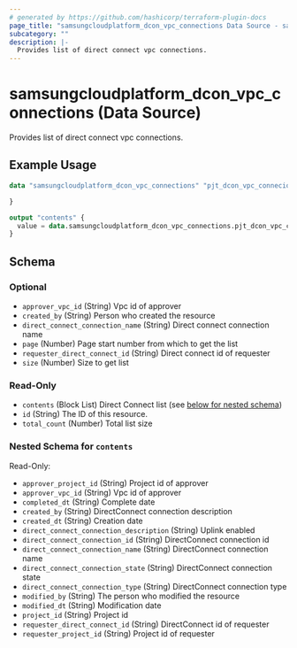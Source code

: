 ```yaml
---
# generated by https://github.com/hashicorp/terraform-plugin-docs
page_title: "samsungcloudplatform_dcon_vpc_connections Data Source - samsungcloudplatform"
subcategory: ""
description: |-
  Provides list of direct connect vpc connections.
---
```


# samsungcloudplatform_dcon_vpc_connections (Data Source)

Provides list of direct connect vpc connections.

## Example Usage

```terraform
data "samsungcloudplatform_dcon_vpc_connections" "pjt_dcon_vpc_connecions" {

}

output "contents" {
  value = data.samsungcloudplatform_dcon_vpc_connections.pjt_dcon_vpc_connecions.contents
}
```

<!-- schema generated by tfplugindocs -->
## Schema

### Optional

- `approver_vpc_id` (String) Vpc id of approver
- `created_by` (String) Person who created the resource
- `direct_connect_connection_name` (String) Direct connect connection name
- `page` (Number) Page start number from which to get the list
- `requester_direct_connect_id` (String) Direct connect id of requester
- `size` (Number) Size to get list

### Read-Only

- `contents` (Block List) Direct Connect list (see [below for nested schema](#nestedblock--contents))
- `id` (String) The ID of this resource.
- `total_count` (Number) Total list size

<a id="nestedblock--contents"></a>
### Nested Schema for `contents`

Read-Only:

- `approver_project_id` (String) Project id of approver
- `approver_vpc_id` (String) Vpc id of approver
- `completed_dt` (String) Complete date
- `created_by` (String) DirectConnect connection description
- `created_dt` (String) Creation date
- `direct_connect_connection_description` (String) Uplink enabled
- `direct_connect_connection_id` (String) DirectConnect connection id
- `direct_connect_connection_name` (String) DirectConnect connection name
- `direct_connect_connection_state` (String) DirectConnect connection state
- `direct_connect_connection_type` (String) DirectConnect connection type
- `modified_by` (String) The person who modified the resource
- `modified_dt` (String) Modification date
- `project_id` (String) Project id
- `requester_direct_connect_id` (String) DirectConnect id of requester
- `requester_project_id` (String) Project id of requester



